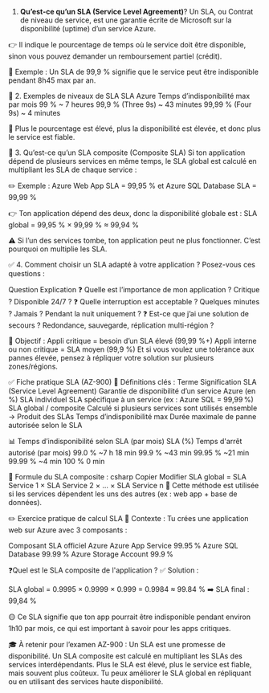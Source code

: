 1. **Qu’est-ce qu’un SLA (Service Level Agreement)**?
Un SLA, ou Contrat de niveau de service, est une garantie écrite de Microsoft sur la disponibilité (uptime) d’un service Azure.

👉 Il indique le pourcentage de temps où le service doit être disponible, sinon vous pouvez demander un remboursement partiel (crédit).

📌 Exemple :
Un SLA de 99,9 % signifie que le service peut être indisponible pendant 8h45 max par an.

🧮 2. Exemples de niveaux de SLA
SLA Azure	                                     Temps d’indisponibilité max par mois
99 %	                                              ~ 7 heures
99,9 % (Three 9s)	                                  ~ 43 minutes
99,99 % (Four 9s)	                                    ~ 4 minutes

📘 Plus le pourcentage est élevé, plus la disponibilité est élevée, et donc plus le service est fiable.

🔗 3. Qu’est-ce qu’un SLA composite (Composite SLA) 
Si ton application dépend de plusieurs services en même temps, le SLA global est calculé en multipliant les SLA de chaque service :

✏️ Exemple :
Azure Web App SLA = 99,95 %    et  Azure SQL Database SLA = 99,99 %

👉 Ton application dépend des deux, donc la disponibilité globale est :
SLA global = 99,95 % × 99,99 % ≈ 99,94 %

⚠️ Si l’un des services tombe, ton application peut ne plus fonctionner. C’est pourquoi on multiplie les SLA.




✅ 4. Comment choisir un SLA adapté à votre application ?
Posez-vous ces questions :

Question	Explication
❓ Quelle est l’importance de mon application ?	Critique ? Disponible 24/7 ?
❓ Quelle interruption est acceptable ?	Quelques minutes ? Jamais ? Pendant la nuit uniquement ?
❓ Est-ce que j’ai une solution de secours ?	Redondance, sauvegarde, réplication multi-région ?

🎯 Objectif :
Appli critique = besoin d’un SLA élevé (99,99 %+)
Appli interne ou non critique = SLA moyen (99,9 %)
Et si vous voulez une tolérance aux pannes élevée, pensez à répliquer votre solution sur plusieurs zones/régions.


✅ Fiche pratique SLA (AZ-900)
📌 Définitions clés :
Terme	Signification
SLA (Service Level Agreement)	Garantie de disponibilité d’un service Azure (en %)
SLA individuel	SLA spécifique à un service (ex : Azure SQL = 99,99 %)
SLA global / composite	Calculé si plusieurs services sont utilisés ensemble → Produit des SLAs
Temps d’indisponibilité max	Durée maximale de panne autorisée selon le SLA

📊 Temps d’indisponibilité selon SLA (par mois)
SLA (%)	Temps d'arrêt autorisé (par mois)
99.0 %	~7 h 18 min
99.9 %	~43 min
99.95 %	~21 min
99.99 %	~4 min
100 %	0 min

🧮 Formule du SLA composite :
csharp
Copier
Modifier
SLA global = SLA Service 1 × SLA Service 2 × ... × SLA Service n
🧠 Cette méthode est utilisée si les services dépendent les uns des autres (ex : web app + base de données).

✏️ Exercice pratique de calcul SLA
💼 Contexte :
Tu crées une application web sur Azure avec 3 composants :

Composant	SLA officiel Azure
Azure App Service	99.95 %
Azure SQL Database	99.99 %
Azure Storage Account	99.9 %

❓Quel est le SLA composite de l'application ?
✅ Solution :

SLA global = 0.9995 × 0.9999 × 0.999 = 0.9984 ≈ 99.84 %
➡️ SLA final : 99,84 %

🟡 Ce SLA signifie que ton app pourrait être indisponible pendant environ 1h10 par mois, ce qui est important à savoir pour les apps critiques.

🎓 À retenir pour l’examen AZ-900 :
Un SLA est une promesse de disponibilité.
Un SLA composite est calculé en multipliant les SLAs des services interdépendants.
Plus le SLA est élevé, plus le service est fiable, mais souvent plus coûteux.
Tu peux améliorer le SLA global en répliquant ou en utilisant des services haute disponibilité.
